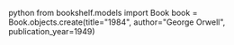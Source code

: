 python
from bookshelf.models import Book
book = Book.objects.create(title="1984", author="George Orwell", publication_year=1949)
#